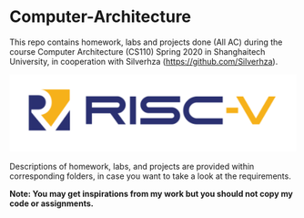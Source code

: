 # Computer-Architecture
This repo contains homework, labs and projects done (All AC) during the course Computer Architecture (CS110) Spring 2020 in Shanghaitech University, in cooperation with Silverhza (https://github.com/Silverhza).

![](README_img/RISC-V-Logo.png)

Descriptions of homework, labs, and projects are provided within corresponding folders, in case you want to take a look at the requirements.

**Note: You may get inspirations from my work but you should not copy my code or assignments.**

